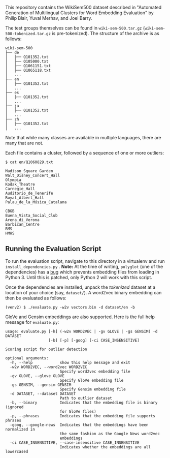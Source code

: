 This repository contains the WikiSem500 dataset described in "Automated Generation of Multilingual Clusters for Word Embedding Evaluation" by Philip Blair, Yuval Merhav, and Joel Barry.

The test groups themselves can be found in `wiki-sem-500.tar.gz` (`wiki-sem-500-tokenized.tar.gz` is pre-tokenized). The structure of the archive is as follows:

```
wiki-sem-500
├── de
│   ├── Q101352.txt
│   ├── Q105000.txt
│   ├── Q1061151.txt
│   ├── Q1065118.txt
│   ...
├── en
│   ├── Q101352.txt
│   ...
├── es
│   ├── Q101352.txt
│   ...
├── ja
│   ├── Q101352.txt
│   ...
├── zh
│   ├── Q101352.txt
│   ...
```

Note that while many classes are available in multiple languages, there are many that are not.

Each file contains a cluster, followed by a sequence of one or more outliers:
```
$ cat en/Q1060829.txt

Madison_Square_Garden
Walt_Disney_Concert_Hall
Olympia
Kodak_Theatre
Carnegie_Hall
Auditorio_de_Tenerife
Royal_Albert_Hall
Palau_de_la_Música_Catalana

CBGB
Buena_Vista_Social_Club
Arena_di_Verona
Barbican_Centre
RMS
HMHS
```


## Running the Evaluation Script
To run the evaluation script, navigate to this directory in a virtualenv
and run `install_dependencies.py` . **Note:** At the time of writing, `polyglot`
(one of the dependencies) has a [bug][polyglot-bug] which prevents embedding
files from loading in Python 3. Until this is patched, only Python 2 will work
with this script.

Once the dependencies are installed, unpack the *tokenized* dataset at a location
of your choice (say, `dataset/`). A word2vec binary embedding can then be evaluated as
follows:

```
(venv2) $ ./evaluate.py -w2v vectors.bin -d dataset/en -b
```

GloVe and Gensim embeddings are also supported. Here is the full help message for
`evaluate.py`:

```
usage: evaluate.py [-h] (-w2v WORD2VEC | -gv GLOVE | -gs GENSIM) -d DATASET
                   [-b] [-p] [-goog] [-ci CASE_INSENSITIVE]

Scoring script for outlier detection

optional arguments:
  -h, --help            show this help message and exit
  -w2v WORD2VEC, --word2vec WORD2VEC
                        Specify word2vec embedding file
  -gv GLOVE, --glove GLOVE
                        Specify GloVe embedding file
  -gs GENSIM, --gensim GENSIM
                        Specify Gensim embedding file
  -d DATASET, --dataset DATASET
                        Path to outlier dataset
  -b, --binary          Indicates that the embedding file is binary (ignored
                        for GloVe files)
  -p, --phrases         Indicates that the embedding file supports phrases
  -goog, --google-news  Indicates that the embeddings have been normalized in
                        the same fashion as the Google News word2vec
                        embeddings
  -ci CASE_INSENSITIVE, --case-insensitive CASE_INSENSITIVE
                        Indicates whether the embeddings are all lowercased
```


[polyglot-bug]: https://github.com/aboSamoor/polyglot/issues/76
